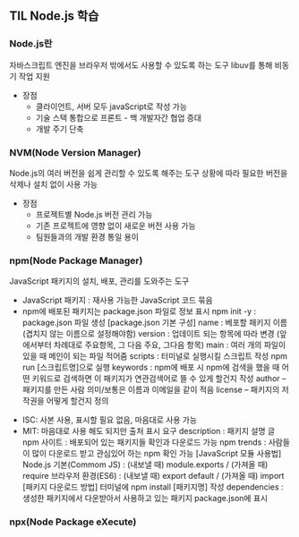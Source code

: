 ## TIL Node.js 학습
### Node.js란
자바스크립트 엔진을 브라우저 밖에서도 사용할 수 있도록 하는 도구
libuv를 통해 비동기 작업 지원
- 장점
   - 클라이언트, 서버 모두 javaScript로 작성 가능
   - 기술 스택 통합으로 프론트 - 백 개발자간 협업 증대
   - 개발 주기 단축
### NVM(Node Version Manager)
Node.js의 여러 버전을 쉽게 관리할 수 있도록 해주는 도구
상황에 따라 필요한 버전을 삭제나 설치 없이 사용 가능
- 장점
   - 프로젝트별 Node.js 버전 관리 가능
   - 기존 프로젝트에 영향 없이 새로운 버전 사용 가능
   - 팀원들과의 개발 환경 통일 용이
### npm(Node Package Manager)
JavaScript 패키지의 설치, 배포, 관리를 도와주는 도구
* JavaScript 패키지 : 재사용 가능한 JavaScript 코드 묶음
* npm에 배포된 패키지는 package.json 파일로 정보 표시
npm init -y : package.json 파일 생성
[package.json 기본 구성]
name : 베포할 패키지 이름(겹치지 않는 이름으로 설정해야함)
version : 업데이트 되는 항목에 따라 변경
(앞에서부터 차례대로 주요항목, 그 다음 주요, 그다음 항목)
main : 여러 개의 파일이 있을 때 메인이 되는 파일 적어줌
scripts : 터미널로 실행시킬 스크립트 작성
          npm run [스크립트명]으로 실행
keywords : npm에 배포 시 npm에 검색을 했을 때 어떤 키워드로 검색하면 
이 패키지가 연관검색어로 뜰 수 있게 할건지 작성
author – 패키지를 만든 사람 의미/보통은 이름과 이메일을 같이 적음
license – 패키지의 저작권을 어떻게 할건지 정의
- ISC: 사본 사용, 표시할 필요 없음, 마음대로 사용 가능 
- MIT: 마음대로 사용 해도 되지만 출처 표시 요구
description : 패키지 설명 글
npm 사이트 : 배포되어 있는 패키지들 확인과 다운로드 가능
npm trends : 사람들이 많이 다운로드 받고 관심있어 하는 npm 확인 가능
[JavaScript 모듈 사용법]
Node.js 기본(Commom JS) : (내보낼 때) module.exports / (가져올 때) require
브라우저 환경(ES6) : (내보낼 때) export default / (가져올 때) import
[패키지 다운로드 방법]
터미널에 npm install [패키지명] 작성
dependencies : 생성한 패키지에서 다운받아서 사용하고 있는 패키지 package.json에 표시
### npx(Node Package eXecute)
